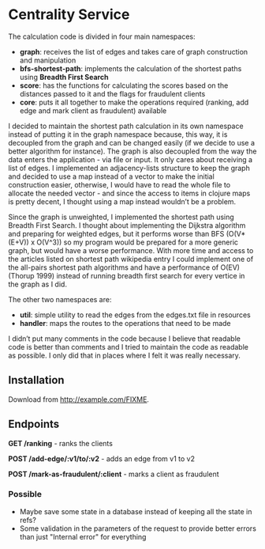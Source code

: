 # Centrality Service

The calculation code is divided in four main namespaces:

* __graph__: receives the list of edges and takes care of graph construction and manipulation
* __bfs-shortest-path__: implements the calculation of the shortest paths using **Breadth First Search**
* __score__: has the functions for calculating the scores based on the distances passed to it and the flags for fraudulent clients  
* __core__: puts it all together to make the operations required (ranking, add edge and mark client as fraudulent) available

I decided to maintain the shortest path calculation in its own namespace instead of putting it in the graph namespace because, this way, it is decoupled from the graph and can be changed easily (if we decide to use a better algorithm for instance). The graph is also decoupled from the way the data enters the application - via file or input. It only cares about receiving a list of edges.
I implemented an adjacency-lists structure to keep the graph and decided to use a map instead of a vector to make the initial construction easier, otherwise, I would have to read the whole file to allocate the needed vector - and since the access to items in clojure maps is pretty decent, I thought using a map instead wouldn’t be a problem.

Since the graph is unweighted, I implemented the shortest path using Breadth First Search. I thought about implementing the Dijkstra algorithm and preparing for weighted edges, but it performs worse than BFS (O(V*(E+V)) x O(V^3)) so my program would be prepared for a more generic graph, but would have a worse performance. With more time and access to the articles listed on shortest path wikipedia entry I could implement one of the all-pairs shortest path algorithms and have a performance of O(EV) (Thorup 1999) instead of running breadth first search for every vertice in the graph as I did.

The other two namespaces are:

* __util__: simple utility to read the edges from the edges.txt file in resources
* __handler__: maps the routes to the operations that need to be made

I didn’t put many comments in the code because I believe that readable code is better than comments and I tried to maintain the code as readable as possible. I only did that in places where I felt it was really necessary. 

## Installation

Download from http://example.com/FIXME.

## Endpoints

**GET /ranking** - ranks the clients

**POST /add-edge/:v1/to/:v2** - adds an edge from v1 to v2

**POST /mark-as-fraudulent/:client** - marks a client as fraudulent 

### Possible

* Maybe save some state in a database instead of keeping all the state in refs?
* Some validation in the parameters of the request to provide better errors than just "Internal error" for everything